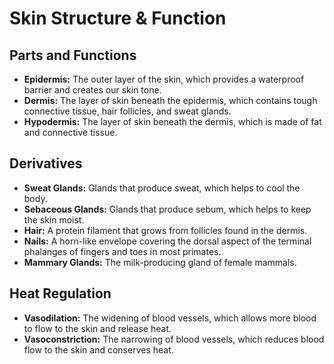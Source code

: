 
# Skin Structure & Function

## Parts and Functions

*   **Epidermis:** The outer layer of the skin, which provides a waterproof barrier and creates our skin tone.
*   **Dermis:** The layer of skin beneath the epidermis, which contains tough connective tissue, hair follicles, and sweat glands.
*   **Hypodermis:** The layer of skin beneath the dermis, which is made of fat and connective tissue.

## Derivatives

*   **Sweat Glands:** Glands that produce sweat, which helps to cool the body.
*   **Sebaceous Glands:** Glands that produce sebum, which helps to keep the skin moist.
*   **Hair:** A protein filament that grows from follicles found in the dermis.
*   **Nails:** A horn-like envelope covering the dorsal aspect of the terminal phalanges of fingers and toes in most primates.
*   **Mammary Glands:** The milk-producing gland of female mammals.

## Heat Regulation

*   **Vasodilation:** The widening of blood vessels, which allows more blood to flow to the skin and release heat.
*   **Vasoconstriction:** The narrowing of blood vessels, which reduces blood flow to the skin and conserves heat.
